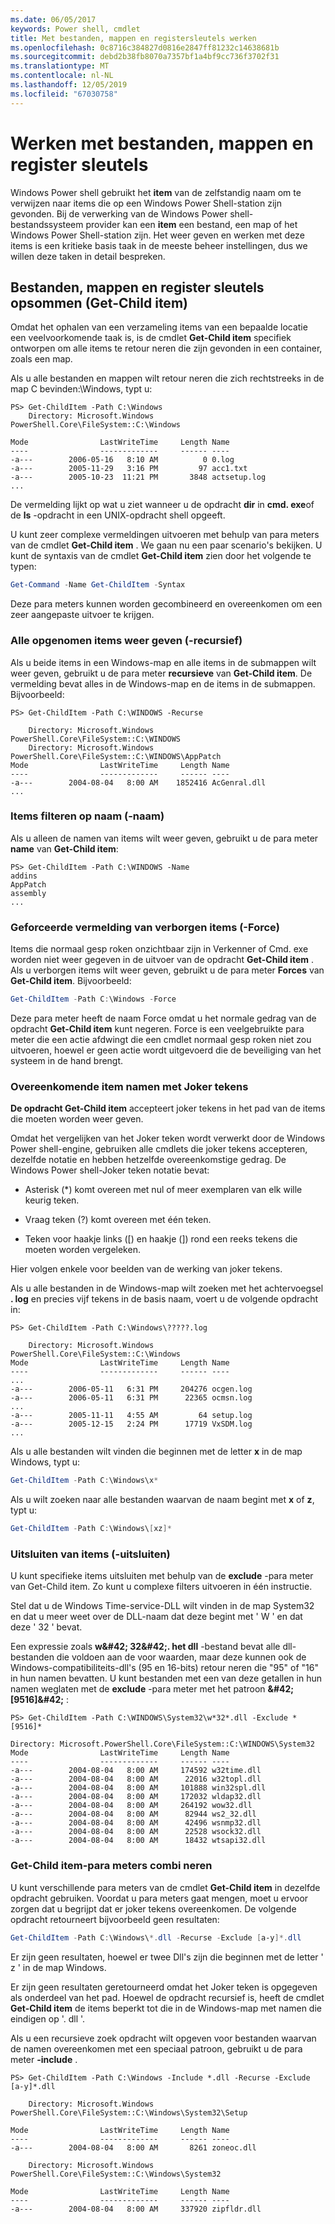 ```yaml
---
ms.date: 06/05/2017
keywords: Power shell, cmdlet
title: Met bestanden, mappen en registersleutels werken
ms.openlocfilehash: 0c8716c384827d0816e2847ff81232c14638681b
ms.sourcegitcommit: debd2b38fb8070a7357bf1a4bf9cc736f3702f31
ms.translationtype: MT
ms.contentlocale: nl-NL
ms.lasthandoff: 12/05/2019
ms.locfileid: "67030758"
---
```

# <a name="working-with-files-folders-and-registry-keys"></a>Werken met bestanden, mappen en register sleutels

Windows Power shell gebruikt het **item** van de zelfstandig naam om te verwijzen naar items die op een Windows Power Shell-station zijn gevonden. Bij de verwerking van de Windows Power shell-bestandssysteem provider kan een **item** een bestand, een map of het Windows Power Shell-station zijn. Het weer geven en werken met deze items is een kritieke basis taak in de meeste beheer instellingen, dus we willen deze taken in detail bespreken.

## <a name="enumerating-files-folders-and-registry-keys-get-childitem"></a>Bestanden, mappen en register sleutels opsommen (Get-Child item)

Omdat het ophalen van een verzameling items van een bepaalde locatie een veelvoorkomende taak is, is de cmdlet **Get-Child item** specifiek ontworpen om alle items te retour neren die zijn gevonden in een container, zoals een map.

Als u alle bestanden en mappen wilt retour neren die zich rechtstreeks in de map C bevinden:\\Windows, typt u:

```
PS> Get-ChildItem -Path C:\Windows
    Directory: Microsoft.Windows PowerShell.Core\FileSystem::C:\Windows

Mode                LastWriteTime     Length Name
----                -------------     ------ ----
-a---        2006-05-16   8:10 AM          0 0.log
-a---        2005-11-29   3:16 PM         97 acc1.txt
-a---        2005-10-23  11:21 PM       3848 actsetup.log
...
```

De vermelding lijkt op wat u ziet wanneer u de opdracht **dir** in **cmd. exe**of de **ls** -opdracht in een UNIX-opdracht shell opgeeft.

U kunt zeer complexe vermeldingen uitvoeren met behulp van para meters van de cmdlet **Get-Child item** . We gaan nu een paar scenario's bekijken. U kunt de syntaxis van de cmdlet **Get-Child item** zien door het volgende te typen:

```powershell
Get-Command -Name Get-ChildItem -Syntax
```

Deze para meters kunnen worden gecombineerd en overeenkomen om een zeer aangepaste uitvoer te krijgen.

### <a name="listing-all-contained-items--recurse"></a>Alle opgenomen items weer geven (-recursief)

Als u beide items in een Windows-map en alle items in de submappen wilt weer geven, gebruikt u de para meter **recursieve** van **Get-Child item**. De vermelding bevat alles in de Windows-map en de items in de submappen. Bijvoorbeeld:

```
PS> Get-ChildItem -Path C:\WINDOWS -Recurse

    Directory: Microsoft.Windows PowerShell.Core\FileSystem::C:\WINDOWS
    Directory: Microsoft.Windows PowerShell.Core\FileSystem::C:\WINDOWS\AppPatch
Mode                LastWriteTime     Length Name
----                -------------     ------ ----
-a---        2004-08-04   8:00 AM    1852416 AcGenral.dll
...
```

### <a name="filtering-items-by-name--name"></a>Items filteren op naam (-naam)

Als u alleen de namen van items wilt weer geven, gebruikt u de para meter **name** van **Get-Child item**:

```
PS> Get-ChildItem -Path C:\WINDOWS -Name
addins
AppPatch
assembly
...
```

### <a name="forcibly-listing-hidden-items--force"></a>Geforceerde vermelding van verborgen items (-Force)

Items die normaal gesp roken onzichtbaar zijn in Verkenner of Cmd. exe worden niet weer gegeven in de uitvoer van de opdracht **Get-Child item** . Als u verborgen items wilt weer geven, gebruikt u de para meter **Forces** van **Get-Child item**. Bijvoorbeeld:

```powershell
Get-ChildItem -Path C:\Windows -Force
```

Deze para meter heeft de naam Force omdat u het normale gedrag van de opdracht **Get-Child item** kunt negeren. Force is een veelgebruikte para meter die een actie afdwingt die een cmdlet normaal gesp roken niet zou uitvoeren, hoewel er geen actie wordt uitgevoerd die de beveiliging van het systeem in de hand brengt.

### <a name="matching-item-names-with-wildcards"></a>Overeenkomende item namen met Joker tekens

**De opdracht Get-Child item** accepteert joker tekens in het pad van de items die moeten worden weer geven.

Omdat het vergelijken van het Joker teken wordt verwerkt door de Windows Power shell-engine, gebruiken alle cmdlets die joker tekens accepteren, dezelfde notatie en hebben hetzelfde overeenkomstige gedrag. De Windows Power shell-Joker teken notatie bevat:

- Asterisk (\*) komt overeen met nul of meer exemplaren van elk wille keurig teken.

- Vraag teken (?) komt overeen met één teken.

- Teken voor haakje links (\[) en haakje (]) rond een reeks tekens die moeten worden vergeleken.

Hier volgen enkele voor beelden van de werking van joker tekens.

Als u alle bestanden in de Windows-map wilt zoeken met het achtervoegsel **. log** en precies vijf tekens in de basis naam, voert u de volgende opdracht in:

```
PS> Get-ChildItem -Path C:\Windows\?????.log

    Directory: Microsoft.Windows PowerShell.Core\FileSystem::C:\Windows
Mode                LastWriteTime     Length Name
----                -------------     ------ ----
...
-a---        2006-05-11   6:31 PM     204276 ocgen.log
-a---        2006-05-11   6:31 PM      22365 ocmsn.log
...
-a---        2005-11-11   4:55 AM         64 setup.log
-a---        2005-12-15   2:24 PM      17719 VxSDM.log
...
```

Als u alle bestanden wilt vinden die beginnen met de letter **x** in de map Windows, typt u:

```powershell
Get-ChildItem -Path C:\Windows\x*
```

Als u wilt zoeken naar alle bestanden waarvan de naam begint met **x** of **z**, typt u:

```powershell
Get-ChildItem -Path C:\Windows\[xz]*
```

### <a name="excluding-items--exclude"></a>Uitsluiten van items (-uitsluiten)

U kunt specifieke items uitsluiten met behulp van de **exclude** -para meter van Get-Child item. Zo kunt u complexe filters uitvoeren in één instructie.

Stel dat u de Windows Time-service-DLL wilt vinden in de map System32 en dat u meer weet over de DLL-naam dat deze begint met ' W ' en dat deze ' 32 ' bevat.

Een expressie zoals **w\&#42; 32\&#42;. het dll** -bestand bevat alle dll-bestanden die voldoen aan de voor waarden, maar deze kunnen ook de Windows-compatibiliteits-dll's (95 en 16-bits) retour neren die "95" of "16" in hun namen bevatten. U kunt bestanden met een van deze getallen in hun namen weglaten met de **exclude** -para meter met het patroon **\&#42;\[9516]\&#42;** :

```
PS> Get-ChildItem -Path C:\WINDOWS\System32\w*32*.dll -Exclude *[9516]*

Directory: Microsoft.PowerShell.Core\FileSystem::C:\WINDOWS\System32
Mode                LastWriteTime     Length Name
----                -------------     ------ ----
-a---        2004-08-04   8:00 AM     174592 w32time.dll
-a---        2004-08-04   8:00 AM      22016 w32topl.dll
-a---        2004-08-04   8:00 AM     101888 win32spl.dll
-a---        2004-08-04   8:00 AM     172032 wldap32.dll
-a---        2004-08-04   8:00 AM     264192 wow32.dll
-a---        2004-08-04   8:00 AM      82944 ws2_32.dll
-a---        2004-08-04   8:00 AM      42496 wsnmp32.dll
-a---        2004-08-04   8:00 AM      22528 wsock32.dll
-a---        2004-08-04   8:00 AM      18432 wtsapi32.dll
```

### <a name="mixing-get-childitem-parameters"></a>Get-Child item-para meters combi neren

U kunt verschillende para meters van de cmdlet **Get-Child item** in dezelfde opdracht gebruiken. Voordat u para meters gaat mengen, moet u ervoor zorgen dat u begrijpt dat er joker tekens overeenkomen. De volgende opdracht retourneert bijvoorbeeld geen resultaten:

```powershell
Get-ChildItem -Path C:\Windows\*.dll -Recurse -Exclude [a-y]*.dll
```

Er zijn geen resultaten, hoewel er twee Dll's zijn die beginnen met de letter ' z ' in de map Windows.

Er zijn geen resultaten geretourneerd omdat het Joker teken is opgegeven als onderdeel van het pad. Hoewel de opdracht recursief is, heeft de cmdlet **Get-Child item** de items beperkt tot die in de Windows-map met namen die eindigen op '. dll '.

Als u een recursieve zoek opdracht wilt opgeven voor bestanden waarvan de namen overeenkomen met een speciaal patroon, gebruikt u de para meter **-include** .

```
PS> Get-ChildItem -Path C:\Windows -Include *.dll -Recurse -Exclude [a-y]*.dll

    Directory: Microsoft.Windows PowerShell.Core\FileSystem::C:\Windows\System32\Setup

Mode                LastWriteTime     Length Name
----                -------------     ------ ----
-a---        2004-08-04   8:00 AM       8261 zoneoc.dll

    Directory: Microsoft.Windows PowerShell.Core\FileSystem::C:\Windows\System32

Mode                LastWriteTime     Length Name
----                -------------     ------ ----
-a---        2004-08-04   8:00 AM     337920 zipfldr.dll
```
